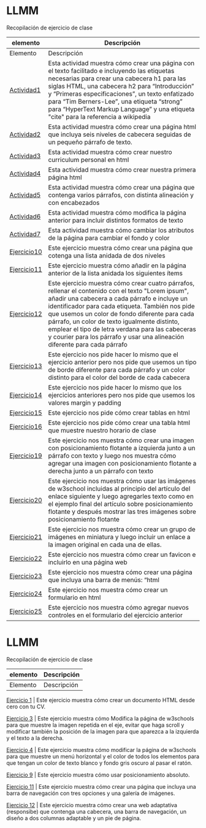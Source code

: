 # LLMM
Recopilación de ejercicio de clase


    
elemento | Descripción
-------- | -----------
Elemento | Descripción
[Actividad1](/tema0/Actividad%201.html) | Esta actividad muestra cómo crear una página con el texto facilitado e incluyendo las etiquetas necesarias para crear una cabecera h1 para las siglas HTML, una cabecera h2 para “Introducción” y “Primeras especificaciones”, un texto enfatizado para “Tim Berners-Lee”, una etiqueta “strong” para “HyperText Markup Language” y una etiqueta "cite" para la referencia a wikipedia
[Actividad2](/tema0/Actividad%202.html) | Esta actividad muestra cómo crear una página html que incluya seis niveles de cabecera seguidas de un pequeño párrafo de texto.
[Actividad3](/tema0/Actividad%203.html) | Esta actividad muestra cómo crear nuestro curriculum personal en html
[Actividad4](/tema0/Actividad%204.html) | Esta actividad muestra cómo crear nuestra primera página html
[Actividad5](/tema0/Actividad%205.html) | Esta actividad muestra cómo crear una página que contenga varios párrafos, con distinta alineación y con encabezados
[Actividad6](/tema0/Actividad%206.html) | Esta actividad muestra cómo modifica la página anterior para incluir distintos formatos de texto
[Actividad7](/Tema0/Actividad%207.html) | Esta actividad muestra cómo cambiar los atributos de la página para cambiar el fondo y color
[Ejercicio10](/Tema0/Ejercicio%2010.html) | Este ejercicio muestra cómo crear una página que cotenga una lista anidada de dos niveles
[Ejercicio11](/Tema0/Ejercicio%2011.html) | Este ejercicio muestra cómo añadir en la página anterior de la lista anidada los siguientes ítems
[Ejercicio12](Tema0/Ejercicio%2012.html) | Este ejercicio muestra cómo crear cuatro párrafos, rellenar el contenido con el texto "Lorem ipsum", añadir una cabecera a cada párrafo e incluye un identificador para cada etiqueta. También nos pide que usemos un color de fondo diferente para cada párrafo, un color de texto igualmente distinto, emplear el tipo de letra verdana para las cabeceras y courier para los párrafo y usar una alineación diferente para cada párrafo
[Ejercicio13](/Tema0/Ejercicio%2013.html) | Este ejercicio nos pide hacer lo mismo que el ejercicio anterior pero nos pide que usemos un tipo de borde diferente para cada párrafo y un color distinto para el color del borde de cada cabecera
[Ejercicio14](/Tema0/Ejercicio%2014.html) | Este ejercicio nos pide hacer lo mismo que los ejercicios anteriores pero nos pide que usemos los valores margin y padding
[Ejercicio15](/Tema0/Ejercicio%2015.html) | Este ejercicio nos pide cómo crear tablas en html
[Ejercicio16](/Tema0/Ejercicio%2016.html) | Este ejercicio nos pide cómo crear una tabla html que muestre nuestro horario de clase
[Ejercicio19](/Tema0/Ejercicio%2019.html) | Este ejercicio nos muestra cómo crear una imagen con posicionamiento flotante a izquierda junto a un párrafo con texto y luego nos muestra cómo agregar una imagen con posicionamiento flotante a derecha junto a un párrafo con texto
[Ejercicio20](/Tema0/Ejercicio%2020.html) | Este ejercicio nos muestra cómo usar las imágenes de w3school incluidas al principio del artículo del enlace siguiente y luego agregarles texto como en el ejemplo final del artículo sobre posicionamiento flotante y después mostrar las tres imágenes sobre posicionamiento flotante
[Ejercicio21](/Tema0/Ejercicio%2021.html) | Este ejercicio nos muestra cómo crear un grupo de imágenes en miniatura y luego incluir un enlace a la imagen original en cada una de ellas.
[Ejercicio22](/Tema0/Ejercicio%2022.html) | Este ejercicio nos muestra cómo crear un favicon e incluirlo en una página web
[Ejercicio23](/Tema0/Ejercicio%2023.html) | Este ejercicio nos muestra cómo crear una página que incluya una barra de menús: “html | css | javascript | Ajax” y que a continuación muestre un iFrame en el que visualizará el apartado correspondiente de la página “uniwebsidad” de cada uno de los enlaces del menú anterior.
[Ejercicio24](/Tema0/Ejercicio%2024.html) | Este ejercicio nos muestra cómo crear un formulario en html
[Ejercicio25](/Tema0/Ejercicio%2025.html) | Este ejercicio nos muestra cómo agregar nuevos controles en el formulario del ejercicio anterior


# LLMM
Recopilación de ejercicio de clase


    
elemento | Descripción
-------- | -----------
Elemento | Descripción

[Ejercicio 1](/CSS/Ejercicio%201.html) | Este ejercicio muestra cómo crear un documento HTML desde cero con tu CV.

[Ejercicio 3](/CSS/Ejercicio%203.html) | Este ejercicio muestra cómo Modifica la página de w3schools para que muestre la imagen repetida en el eje,
evitar que haga scroll y modificar también la posición de la imagen para que aparezca a la izquierda y el texto a la derecha.

[Ejercicio 4](/CSS/Ejercicio%204.html) | Este ejercicio muestra cómo modificar la página de w3schools para que muestre un menú horizontal y el color de
todos los elementos para que tengan un color de texto blanco y fondo gris oscuro al pasar el ratón.

[Ejercicio 9](/CSS/Ejercicio%209.html) | Este ejercicio muestra cómo usar posicionamiento absoluto.

[Ejercicio 11](/CSS/Ejercicio%2011.html) | Este ejercicio muestra cómo crear una página que incluya una barra de navegación con tres opciones y una 
galería de imágenes.

[Ejercicio 12](/CSS/Ejercicio%2012.html) | Este ejercicio muestra cómo crear una web adaptativa (responsibe) que contenga una cabecera, una barra de
navegación, un diseño a dos columnas adaptable y un pie de página.
